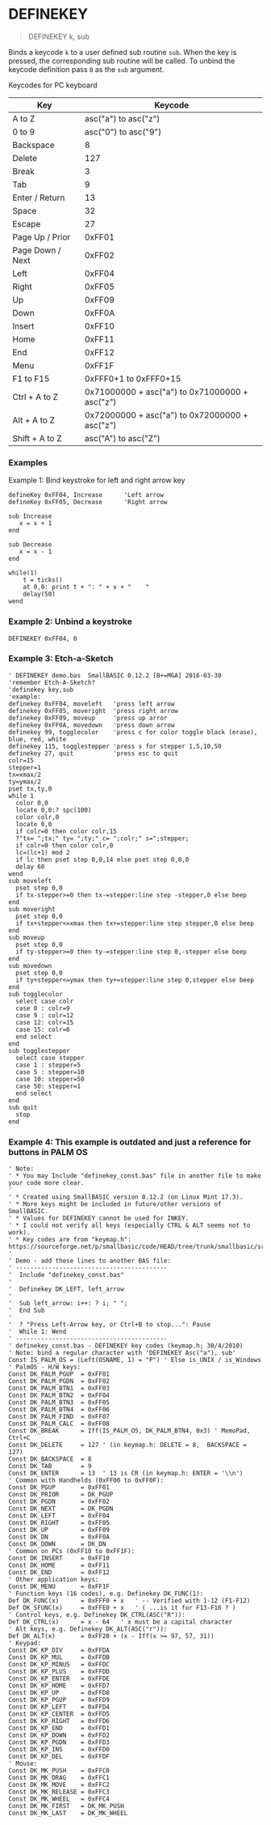 # DEFINEKEY

> DEFINEKEY k, sub

Binds a keycode `k` to a user defined sub routine `sub`. When the key is pressed, the corresponding sub routine will be called. To unbind the keycode definition pass `0` as the `sub` argument.

Keycodes for PC keyboard

| Key              | Keycode                                        |
|------------------|------------------------------------------------|
| A to Z           | asc("a") to asc("z")                           |
| 0 to 9           | asc("0") to asc("9")                           |
| Backspace        | 8                                              |
| Delete           | 127                                            |
| Break            | 3                                              |
| Tab              | 9                                              |
| Enter / Return   | 13                                             |
| Space            | 32                                             |
| Escape           | 27                                             |
| Page Up / Prior  | 0xFF01                                         |
| Page Down / Next | 0xFF02                                         |
| Left             | 0xFF04                                         |
| Right            | 0xFF05                                         |
| Up               | 0xFF09                                         |
| Down             | 0xFF0A                                         |
| Insert           | 0xFF10                                         |
| Home             | 0xFF11                                         |
| End              | 0xFF12                                         |
| Menu             | 0xFF1F                                         |
| F1 to F15        | 0xFFF0+1 to 0xFFF0+15                          |
| Ctrl + A to Z    | 0x71000000 + asc("a") to 0x71000000 + asc("z") |
| Alt + A to Z     | 0x72000000 + asc("a") to 0x72000000 + asc("z") |
| Shift + A to Z   | asc("A") to asc("Z")                           |


### Examples

Example 1: Bind keystroke for left and right arrow key

```
defineKey 0xFF04, Increase      'Left arrow
defineKey 0xFF05, Decrease      'Right arrow

sub Increase
   x = x + 1
end

sub Decrease
   x = x - 1
end

while(1)
    t = ticks()
    at 0,0: print t + ": " + x + "    "
    delay(50)
wend
```


### Example 2: Unbind a keystroke

```
DEFINEKEY 0xFF04, 0
```

### Example 3: Etch-a-Sketch

```
' DEFINEKEY demo.bas  SmallBASIC 0.12.2 [B+=MGA] 2016-03-30
'remember Etch-A-Sketch?
'definekey key,sub
'example: 
definekey 0xFF04, moveleft   'press left arrow
definekey 0xFF05, moveright  'press right arrow
definekey 0xFF09, moveup     'press up arror
definekey 0xFF0A, movedown   'press down arrow
definekey 99, togglecolor    'press c for color toggle black (erase), blue, red, white
definekey 115, togglestepper 'press s for stepper 1,5,10,50
definekey 27, quit           'press esc to quit
colr=15
stepper=1
tx=xmax/2
ty=ymax/2
pset tx,ty,0
while 1
  color 0,0
  locate 0,0:? spc(100)
  color colr,0
  locate 0,0
  if colr=0 then color colr,15
  ?"tx= ";tx;" ty= ";ty;" c= ";colr;" s=";stepper;
  if colr=0 then color colr,0
  lc=(lc+1) mod 2
  if lc then pset step 0,0,14 else pset step 0,0,0
  delay 60
wend
sub moveleft
  pset step 0,0
  if tx-stepper>=0 then tx-=stepper:line step -stepper,0 else beep
end
sub moveright
  pset step 0,0
  if tx+stepper<=xmax then tx+=stepper:line step stepper,0 else beep
end
sub moveup
  pset step 0,0
  if ty-stepper>=0 then ty-=stepper:line step 0,-stepper else beep
end
sub movedown
  pset step 0,0
  if ty+stepper<=ymax then ty+=stepper:line step 0,stepper else beep
end
sub togglecolor
  select case colr
  case 0 : colr=9
  case 9 : colr=12
  case 12: colr=15
  case 15: colr=0
  end select
end
sub togglestepper
  select case stepper
  case 1 : stepper=5
  case 5 : stepper=10
  case 10: stepper=50
  case 50: stepper=1
  end select
end
sub quit
  stop
end
```

### Example 4: This example is outdated and just a reference for buttons in PALM OS

```
' Note:
' * You may Include "definekey_const.bas" file in another file to make your code more clear.
'
' * Created using SmallBASIC version 0.12.2 (on Linux Mint 17.3).
' * More keys might be included in future/other versions of SmallBASIC.
' * Values for DEFINEKEY cannot be used for INKEY.
' * I could not verify all keys (especially CTRL & ALT seems not to work).
' * Key codes are from "keymap.h": https://sourceforge.net/p/smallbasic/code/HEAD/tree/trunk/smallbasic/src/keymap.h
'
' Demo - add these lines to another BAS file:
' ------------------------------------------
'  Include "definekey_const.bas"
'
'  Definekey DK_LEFT, left_arrow
'
'  Sub left_arrow: i++: ? i; " ";
'  End Sub
'
'  ? "Press Left-Arrow key, or Ctrl+B to stop...": Pause
'  While 1: Wend
' ------------------------------------------
' definekey_const.bas - DEFINEKEY key codes (keymap.h; 30/4/2010)
' Note: bind a regular character with 'DEFINEKEY Asc("a"), sub'
Const IS_PALM_OS = (Left(OSNAME, 1) = "P") ' Else is_UNIX / is_Windows
' PalmOS - H/W keys:
Const DK_PALM_PGUP  = 0xFF01
Const DK_PALM_PGDN  = 0xFF02
Const DK_PALM_BTN1  = 0xFF03
Const DK_PALM_BTN2  = 0xFF04
Const DK_PALM_BTN3  = 0xFF05
Const DK_PALM_BTN4  = 0xFF06
Const DK_PALM_FIND  = 0xFF07
Const DK_PALM_CALC  = 0xFF08
Const DK_BREAK      = Iff(IS_PALM_OS, DK_PALM_BTN4, 0x3) ' MemoPad, Ctrl+C
Const DK_DELETE     = 127 ' (in keymap.h: DELETE = 8,  BACKSPACE = 127)
Const DK_BACKSPACE  = 8
Const DK_TAB        = 9
Const DK_ENTER      = 13  ' 13 is CR (in keymap.h: ENTER = '\\n')
' Common with Handhelds (0xFF00 to 0xFF0F):
Const DK_PGUP       = 0xFF01
Const DK_PRIOR      = DK_PGUP
Const DK_PGDN       = 0xFF02
Const DK_NEXT       = DK_PGDN
Const DK_LEFT       = 0xFF04
Const DK_RIGHT      = 0xFF05
Const DK_UP         = 0xFF09
Const DK_DN         = 0xFF0A
Const DK_DOWN       = DK_DN
' Common on PCs (0xFF10 to 0xFF1F):
Const DK_INSERT     = 0xFF10
Const DK_HOME       = 0xFF11
Const DK_END        = 0xFF12
' Other application keys:
Const DK_MENU       = 0xFF1F
' Function keys (16 codes), e.g. Definekey DK_FUNC(1):
Def DK_FUNC(x)      = 0xFFF0 + x   ' -- Verified with 1-12 (F1-F12)
Def DK_SFUNC(x)     = 0xFFE0 + x   ' ( ...is it for F13-F16 ? )
' Control keys, e.g. Definekey DK_CTRL(ASC("R")):
Def DK_CTRL(x)      = x - 64   ' x must be a capital character
' Alt keys, e.g. Definekey DK_ALT(ASC("r")):
Def DK_ALT(x)       = 0xFF20 + (x - Iff(x >= 97, 57, 31))
' Keypad:
Const DK_KP_DIV     = 0xFFDA
Const DK_KP_MUL     = 0xFFDB
Const DK_KP_MINUS   = 0xFFDC
Const DK_KP_PLUS    = 0xFFDD
Const DK_KP_ENTER   = 0xFFDE
Const DK_KP_HOME    = 0xFFD7
Const DK_KP_UP      = 0xFFD8
Const DK_KP_PGUP    = 0xFFD9
Const DK_KP_LEFT    = 0xFFD4
Const DK_KP_CENTER  = 0xFFD5
Const DK_KP_RIGHT   = 0xFFD6
Const DK_KP_END     = 0xFFD1
Const DK_KP_DOWN    = 0xFFD2
Const DK_KP_PGDN    = 0xFFD3
Const DK_KP_INS     = 0xFFD0
Const DK_KP_DEL     = 0xFFDF
' Mouse:
Const DK_MK_PUSH    = 0xFFC0
Const DK_MK_DRAG    = 0xFFC1
Const DK_MK_MOVE    = 0xFFC2
Const DK_MK_RELEASE = 0xFFC3
Const DK_MK_WHEEL   = 0xFFC4
Const DK_MK_FIRST   = DK_MK_PUSH
Const DK_MK_LAST    = DK_MK_WHEEL
```
